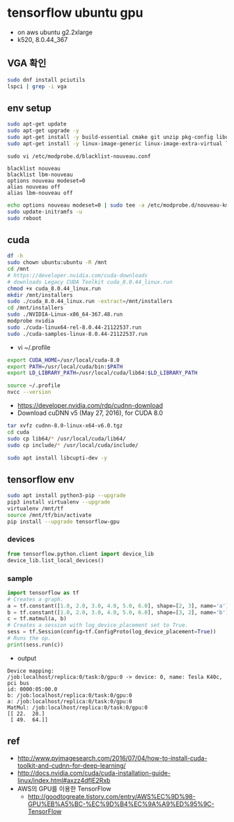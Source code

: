 # tensorflow ubuntu gpu
- on aws ubuntu g2.2xlarge
- k520, 8.0.44_367

## VGA 확인
```sh
sudo dnf install pciutils
lspci | grep -i vga
```

## env setup
```sh
sudo apt-get update
sudo apt-get upgrade -y
sudo apt-get install -y build-essential cmake git unzip pkg-config libopenblas-dev liblapack-dev
sudo apt-get install -y linux-image-generic linux-image-extra-virtual linux-source linux-headers-generic
```

```
sudo vi /etc/modprobe.d/blacklist-nouveau.conf
```

```
blacklist nouveau
blacklist lbm-nouveau
options nouveau modeset=0
alias nouveau off
alias lbm-nouveau off
```

```sh
echo options nouveau modeset=0 | sudo tee -a /etc/modprobe.d/nouveau-kms.conf
sudo update-initramfs -u
sudo reboot
```

## cuda

```sh
df -h
sudo chown ubuntu:ubuntu -R /mnt
cd /mnt
# https://developer.nvidia.com/cuda-downloads
# downloads Legacy CUDA Toolkit cuda_8.0.44_linux.run
chmod +x cuda_8.0.44_linux.run
mkdir /mnt/installers
sudo ./cuda_8.0.44_linux.run -extract=/mnt/installers
cd /mnt/installers
sudo ./NVIDIA-Linux-x86_64-367.48.run
modprobe nvidia
sudo ./cuda-linux64-rel-8.0.44-21122537.run
sudo ./cuda-samples-linux-8.0.44-21122537.run
```

- vi ~/.profile
```sh
export CUDA_HOME=/usr/local/cuda-8.0
export PATH=/usr/local/cuda/bin:$PATH
export LD_LIBRARY_PATH=/usr/local/cuda/lib64:$LD_LIBRARY_PATH
```

```sh
source ~/.profile
nvcc --version
```

- https://developer.nvidia.com/rdp/cudnn-download
- Download cuDNN v5 (May 27, 2016), for CUDA 8.0
```sh
tar xvfz cudnn-8.0-linux-x64-v6.0.tgz
cd cuda
sudo cp lib64/* /usr/local/cuda/lib64/
sudo cp include/* /usr/local/cuda/include/
```

```sh
sudo apt install libcupti-dev -y
```



## tensorflow env
```sh
sudo apt install python3-pip --upgrade
pip3 install virtualenv --upgrade
virtualenv /mnt/tf
source /mnt/tf/bin/activate
pip install --upgrade tensorflow-gpu
```


### devices
```py
from tensorflow.python.client import device_lib
device_lib.list_local_devices()
```

### sample
```py
import tensorflow as tf
# Creates a graph.
a = tf.constant([1.0, 2.0, 3.0, 4.0, 5.0, 6.0], shape=[2, 3], name='a')
b = tf.constant([1.0, 2.0, 3.0, 4.0, 5.0, 6.0], shape=[3, 2], name='b')
c = tf.matmul(a, b)
# Creates a session with log_device_placement set to True.
sess = tf.Session(config=tf.ConfigProto(log_device_placement=True))
# Runs the op.
print(sess.run(c))
```

- output
```
Device mapping:
/job:localhost/replica:0/task:0/gpu:0 -> device: 0, name: Tesla K40c, pci bus
id: 0000:05:00.0
b: /job:localhost/replica:0/task:0/gpu:0
a: /job:localhost/replica:0/task:0/gpu:0
MatMul: /job:localhost/replica:0/task:0/gpu:0
[[ 22.  28.]
 [ 49.  64.]]
```



## ref
- http://www.pyimagesearch.com/2016/07/04/how-to-install-cuda-toolkit-and-cudnn-for-deep-learning/
- http://docs.nvidia.com/cuda/cuda-installation-guide-linux/index.html#axzz4dfIE2Rxb
- AWS의 GPU를 이용한 TensorFlow
  * http://goodtogreate.tistory.com/entry/AWS%EC%9D%98-GPU%EB%A5%BC-%EC%9D%B4%EC%9A%A9%ED%95%9C-TensorFlow
